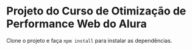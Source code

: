 # Projeto do Curso de Otimização de Performance Web do Alura

Clone o projeto e faça `npm install` para instalar as dependências.
